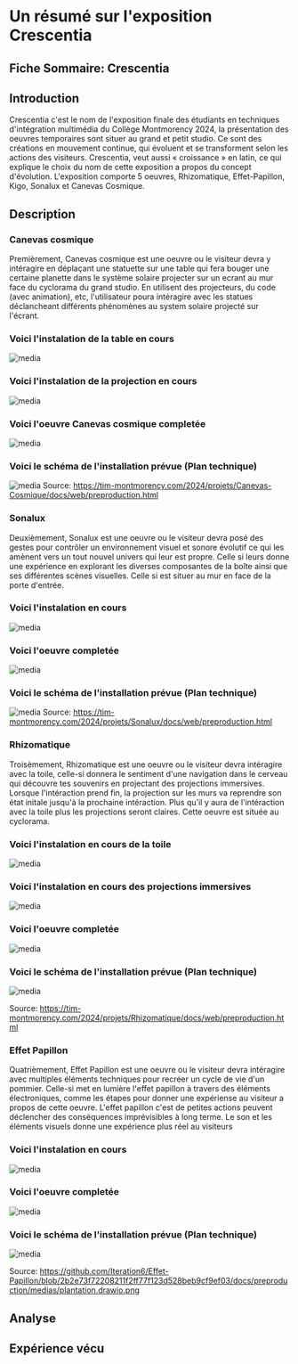 # Un résumé sur l'exposition Crescentia

## Fiche Sommaire: Crescentia


## Introduction
Crescentia c'est le nom de l'exposition finale des étudiants en techniques d'intégration multimédia du Collège Montmorency 2024, la présentation des oeuvres temporaires sont situer au grand et petit studio. Ce sont des créations en mouvement continue, qui évoluent et se transforment selon les actions des visiteurs.
Crescentia, veut aussi « croissance » en latin, ce qui explique le choix du nom de cette exposition a propos du concept d'évolution. L'exposition comporte 5 oeuvres, Rhizomatique, Effet-Papillon, Kigo, Sonalux et Canevas Cosmique.

## Description
### Canevas cosmique
Premièrement, Canevas cosmique est une oeuvre ou le visiteur devra y intéragire en déplaçant une statuette sur une table qui fera bouger une certaine planette dans le système solaire projecter sur un ecrant au mur face du cyclorama du grand studio. En utilisent des projecteurs, du code (avec animation), etc, l'utilisateur poura intéragire avec les statues déclancheant différents phénomènes au system solaire projecté sur l'écrant.

### Voici l'instalation de la table en cours 
![media](media/table_canevas_cosmique_avant.jpg) 

### Voici l'instalation de la projection en cours 
![media](media/projection_canevas_cosmique_avant.jpg)

### Voici l'oeuvre Canevas cosmique completée
![media](media/Canevas_cosmique.jpg)

### Voici le schéma de l'installation prévue (Plan technique)
![media](media/plantationFinal.png)
Source: https://tim-montmorency.com/2024/projets/Canevas-Cosmique/docs/web/preproduction.html

### Sonalux
Deuxièmement, Sonalux est une oeuvre ou le visiteur devra posé des gestes pour contrôler un environnement visuel et sonore évolutif ce qui les amènent vers un tout nouvel univers qui leur est propre. Celle si leurs donne une expérience en explorant les diverses composantes de la boîte ainsi que ses différentes scènes visuelles. Celle si est situer au mur en face de la porte d'entrée.

### Voici l'instalation en cours
![media](media/Sonalux_avant.jpg)

### Voici l'oeuvre completée
![media](media/Sonalux_apres.jpg)

### Voici le schéma de l'installation prévue (Plan technique)
![media](media/schema_plantation.png)
Source: https://tim-montmorency.com/2024/projets/Sonalux/docs/web/preproduction.html

### Rhizomatique
Troisèmement, Rhizomatique est une oeuvre ou le visiteur devra intéragire avec la toile, celle-si donnera le sentiment d'une navigation dans le cerveau qui découvre tes souvenirs en projectant des projections immersives. Lorsque l'intéraction prend fin, la projection sur les murs va reprendre son état initale jusqu'à la prochaine intéraction. Plus qu'il y aura de l'intéraction avec la toile plus les projections seront claires. Cette oeuvre est située au cyclorama.

### Voici l'instalation en cours de la toile
![media](media/Rhizomatique_toile_avant.jpg)

### Voici l'instalation en cours des projections immersives
![media](media/Rhizomatique_projection_avant.jpg)

### Voici l'oeuvre completée
![media](media/Rhizomatique_apres.jpg)

### Voici le schéma de l'installation prévue (Plan technique)
![media](media/rhizomatique_plantation.png)

Source: https://tim-montmorency.com/2024/projets/Rhizomatique/docs/web/preproduction.html

### Effet Papillon
Quatrièmement, Effet Papillon est une oeuvre ou le visiteur devra intéragire avec multiples éléments techniques pour recréer un cycle de vie d'un pommier. Celle-si met en lumière l'effet papillon à travers des éléments électroniques, comme les étapes pour donner une expériense au visiteur a propos de cette oeuvre. L'effet papillon c'est de petites actions peuvent déclencher des conséquences imprévisibles à long terme. Le son et les éléments visuels donne une expérience plus réel au visiteurs 

### Voici l'instalation en cours 
![media](media/EffetPapillon_avant.jpg)

### Voici l'oeuvre completée
![media](media/Effet_pappillon_final.jpg)

### Voici le schéma de l'installation prévue (Plan technique)
![media](media/plantation.drawio.png)

Source: https://github.com/Iteration6/Effet-Papillon/blob/2b2e73f72208211f2ff77f123d528beb9cf9ef03/docs/preproduction/medias/plantation.drawio.png

## Analyse


## Expérience vécu





